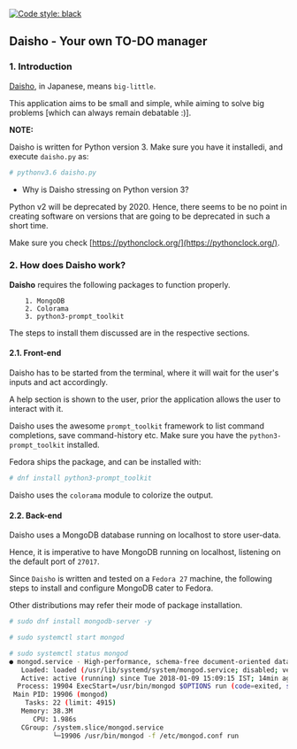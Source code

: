 [![Code style: black](https://img.shields.io/badge/code%20style-black-000000.svg)](https://github.com/psf/black)

## Daisho - Your own TO-DO manager

### 1. Introduction

[Daisho](https://en.wikipedia.org/wiki/Daish%C5%8D), in Japanese, means `big-little`.

This application aims to be small and simple, while aiming to solve big problems [which can always remain debatable :)].

**NOTE:**

Daisho is written for Python version 3. Make sure you have it installedi, and execute `daisho.py` as:

```bash
# pythonv3.6 daisho.py
```

* Why is Daisho stressing on Python version 3?

Python v2 will be deprecated by 2020. Hence, there seems to be no point in creating software on versions that are going to be deprecated in such a short time.

Make sure you check [https://pythonclock.org/](https://pythonclock.org/).

### 2. How does Daisho work?

**Daisho** requires the following packages to function properly.

        1. MongoDB
        2. Colorama
        3. python3-prompt_toolkit

The steps to install them discussed are in the respective sections.

#### 2.1. Front-end

Daisho has to be started from the terminal, where it will wait for the user's inputs and act accordingly.

A help section is shown to the user, prior the application allows the user to interact with it.

Daisho uses the awesome `prompt_toolkit` framework to list command completions, save command-history etc. Make sure you have the `python3-prompt_toolkit` installed.

Fedora ships the package, and can be installed with:

```bash
# dnf install python3-prompt_toolkit
```

Daisho uses the `colorama` module to colorize the output.

#### 2.2. Back-end

Daisho uses a MongoDB database running on localhost to store user-data.

Hence, it is imperative to have MongoDB running on localhost, listening on the default port of `27017`.

Since `Daisho` is written and tested on a `Fedora 27` machine, the following steps to install and configure MongoDB cater to Fedora.

Other distributions may refer their mode of package installation.

```bash
# sudo dnf install mongodb-server -y

# sudo systemctl start mongod

# sudo systemctl status mongod
● mongod.service - High-performance, schema-free document-oriented database
   Loaded: loaded (/usr/lib/systemd/system/mongod.service; disabled; vendor preset: disabled)
   Active: active (running) since Tue 2018-01-09 15:09:15 IST; 14min ago
  Process: 19904 ExecStart=/usr/bin/mongod $OPTIONS run (code=exited, status=0/SUCCESS)
 Main PID: 19906 (mongod)
    Tasks: 22 (limit: 4915)
   Memory: 38.3M
      CPU: 1.986s
   CGroup: /system.slice/mongod.service
           └─19906 /usr/bin/mongod -f /etc/mongod.conf run
```


